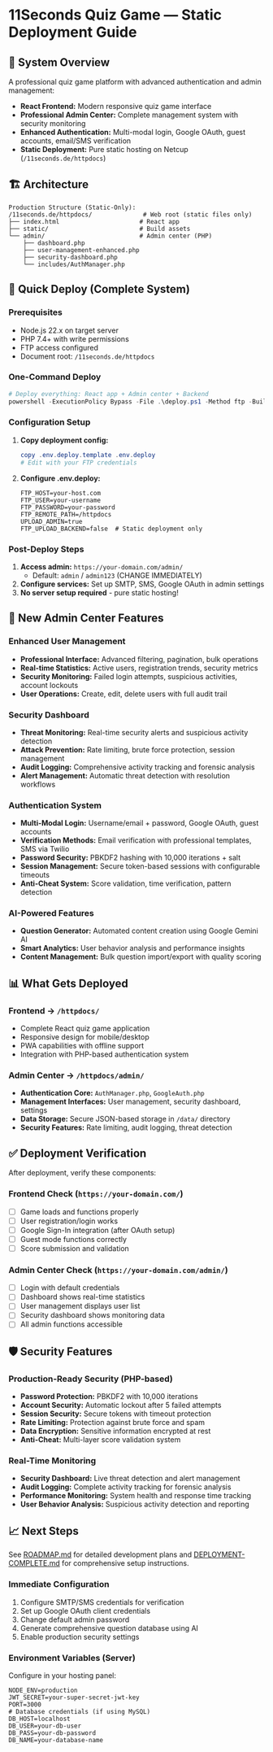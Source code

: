 # 11Seconds Quiz Game — Static Deployment Guide

## 🎯 System Overview

A professional quiz game platform with advanced authentication and admin management:

- **React Frontend:** Modern responsive quiz game interface
- **Professional Admin Center:** Complete management system with security monitoring
- **Enhanced Authentication:** Multi-modal login, Google OAuth, guest accounts, email/SMS verification
- **Static Deployment:** Pure static hosting on Netcup (`/11seconds.de/httpdocs`)

## 🏗️ Architecture

```
Production Structure (Static-Only):
/11seconds.de/httpdocs/              # Web root (static files only)
├── index.html                      # React app
├── static/                         # Build assets
└── admin/                          # Admin center (PHP)
    ├── dashboard.php
    ├── user-management-enhanced.php
    ├── security-dashboard.php
    └── includes/AuthManager.php
```

## 🚀 Quick Deploy (Complete System)

### Prerequisites

- Node.js 22.x on target server
- PHP 7.4+ with write permissions
- FTP access configured
- Document root: `/11seconds.de/httpdocs`

### One-Command Deploy

```powershell
# Deploy everything: React app + Admin center + Backend
powershell -ExecutionPolicy Bypass -File .\deploy.ps1 -Method ftp -Build
```

### Configuration Setup

1. **Copy deployment config:**

   ```powershell
   copy .env.deploy.template .env.deploy
   # Edit with your FTP credentials
   ```

2. **Configure .env.deploy:**
   ```properties
   FTP_HOST=your-host.com
   FTP_USER=your-username
   FTP_PASSWORD=your-password
   FTP_REMOTE_PATH=/httpdocs
   UPLOAD_ADMIN=true
   FTP_UPLOAD_BACKEND=false  # Static deployment only
   ```

### Post-Deploy Steps

1. **Access admin:** `https://your-domain.com/admin/`
   - Default: `admin` / `admin123` (CHANGE IMMEDIATELY)
2. **Configure services:** Set up SMTP, SMS, Google OAuth in admin settings
3. **No server setup required** - pure static hosting!

## 🔐 New Admin Center Features

### Enhanced User Management

- **Professional Interface:** Advanced filtering, pagination, bulk operations
- **Real-time Statistics:** Active users, registration trends, security metrics
- **Security Monitoring:** Failed login attempts, suspicious activities, account lockouts
- **User Operations:** Create, edit, delete users with full audit trail

### Security Dashboard

- **Threat Monitoring:** Real-time security alerts and suspicious activity detection
- **Attack Prevention:** Rate limiting, brute force protection, session management
- **Audit Logging:** Comprehensive activity tracking and forensic analysis
- **Alert Management:** Automatic threat detection with resolution workflows

### Authentication System

- **Multi-Modal Login:** Username/email + password, Google OAuth, guest accounts
- **Verification Methods:** Email verification with professional templates, SMS via Twilio
- **Password Security:** PBKDF2 hashing with 10,000 iterations + salt
- **Session Management:** Secure token-based sessions with configurable timeouts
- **Anti-Cheat System:** Score validation, time verification, pattern detection

### AI-Powered Features

- **Question Generator:** Automated content creation using Google Gemini AI
- **Smart Analytics:** User behavior analysis and performance insights
- **Content Management:** Bulk question import/export with quality scoring

## 📊 What Gets Deployed

### Frontend → `/httpdocs/`

- Complete React quiz game application
- Responsive design for mobile/desktop
- PWA capabilities with offline support
- Integration with PHP-based authentication system

### Admin Center → `/httpdocs/admin/`

- **Authentication Core:** `AuthManager.php`, `GoogleAuth.php`
- **Management Interfaces:** User management, security dashboard, settings
- **Data Storage:** Secure JSON-based storage in `/data/` directory
- **Security Features:** Rate limiting, audit logging, threat detection

## ✅ Deployment Verification

After deployment, verify these components:

### Frontend Check (`https://your-domain.com/`)

- [ ] Game loads and functions properly
- [ ] User registration/login works
- [ ] Google Sign-In integration (after OAuth setup)
- [ ] Guest mode functions correctly
- [ ] Score submission and validation

### Admin Center Check (`https://your-domain.com/admin/`)

- [ ] Login with default credentials
- [ ] Dashboard shows real-time statistics
- [ ] User management displays user list
- [ ] Security dashboard shows monitoring data
- [ ] All admin functions accessible

## 🛡️ Security Features

### Production-Ready Security (PHP-based)

- **Password Protection:** PBKDF2 with 10,000 iterations
- **Account Security:** Automatic lockout after 5 failed attempts
- **Session Security:** Secure tokens with timeout protection
- **Rate Limiting:** Protection against brute force and spam
- **Data Encryption:** Sensitive information encrypted at rest
- **Anti-Cheat:** Multi-layer score validation system

### Real-Time Monitoring

- **Security Dashboard:** Live threat detection and alert management
- **Audit Logging:** Complete activity tracking for forensic analysis
- **Performance Monitoring:** System health and response time tracking
- **User Behavior Analysis:** Suspicious activity detection and reporting

## 📈 Next Steps

See [ROADMAP.md](ROADMAP.md) for detailed development plans and [DEPLOYMENT-COMPLETE.md](DEPLOYMENT-COMPLETE.md) for comprehensive setup instructions.

### Immediate Configuration

1. Configure SMTP/SMS credentials for verification
2. Set up Google OAuth client credentials
3. Change default admin password
4. Generate comprehensive question database using AI
5. Enable production security settings

### Environment Variables (Server)

Configure in your hosting panel:

```properties
NODE_ENV=production
JWT_SECRET=your-super-secret-jwt-key
PORT=3000
# Database credentials (if using MySQL)
DB_HOST=localhost
DB_USER=your-db-user
DB_PASS=your-db-password
DB_NAME=your-database-name
```
